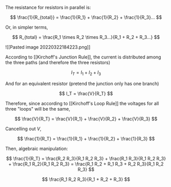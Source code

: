 The resistance for resistors in parallel is:

$$
\frac{1}{R_{total}} = \frac{1}{R_1} + \frac{1}{R_2} + \frac{1}{R_3}...
$$

Or, in simpler terms,

$$
R_{total} = \frac{R_1 \times R_2 \times R_3...}{R_1 + R_2 + R_3...}
$$

![[Pasted image 20220322184223.png]]

According to [[Kirchoff's Junction Rule]], the current is distributed among the three paths (and therefore the three resistors)

$$
I_T = I_1 + I_2 + I_3
$$

And for an equivalent resistor (pretend the junction only has one branch)

$$
I_T = \frac{V}{R_T}
$$

Therefore, since according to [[Kirchoff's Loop Rule]] the voltages for all three "loops" will be the same,

$$
\frac{V}{R_T} = \frac{V}{R_1}  + \frac{V}{R_2} + \frac{V}{R_3} 
$$

Cancelling out $V$,

$$
\frac{1}{R_T} = \frac{1}{R_1}  + \frac{1}{R_2} + \frac{1}{R_3} 
$$

Then, algebraic manipulation:

$$
\frac{1}{R_T} = \frac{R_2 R_3}{R_1 R_2 R_3}  + \frac{R_1 R_3}{R_1 R_2 R_3} + \frac{R_1 R_2}{R_1 R_2 R_3}  = \frac{R_1 R_2 + R_1 R_3 + R_2 R_3}{R_1 R_2 R_3}
$$

$$
\frac{R_1 R_2 R_3}{R_1 + R_2 + R_3}
$$
